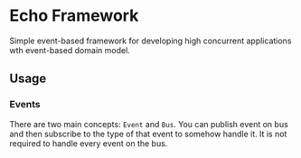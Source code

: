﻿# Echo Framework

Simple event-based framework for developing high concurrent applications wth event-based domain model.

## Usage

### Events

There are two main concepts: `Event` and `Bus`. You can publish event on bus and then subscribe to the type of that event to somehow handle it. It is not required to handle every event on the bus.
